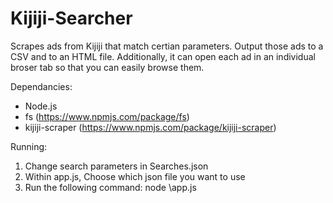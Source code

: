 # Kijiji-Searcher
Scrapes ads from Kijiji that match certian parameters. Output those ads to a CSV and to an HTML file. 
Additionally, it can open each ad in an individual broser tab so that you can easily browse them.

Dependancies:

  - Node.js
  - fs (https://www.npmjs.com/package/fs)
  - kijiji-scraper (https://www.npmjs.com/package/kijiji-scraper)

Running:

  1. Change search parameters in Searches.json
  2. Within app.js, Choose which json file you want to use
  3. Run the following command: node <path to script>\app.js
  
